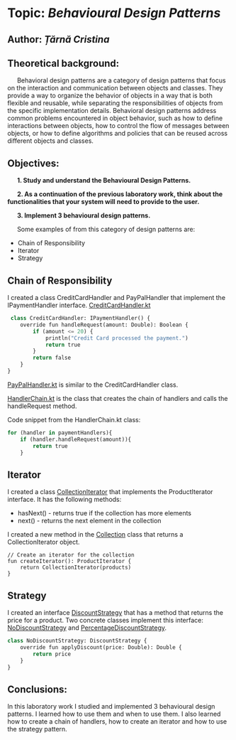 # Topic: *Behavioural Design Patterns*

Author: *Țărnă Cristina*
------
## Theoretical background:
&ensp; &ensp; Behavioral design patterns are a category of design patterns that focus on the interaction and communication between objects and classes. They provide a way to organize the behavior of objects in a way that is both flexible and reusable, while separating the responsibilities of objects from the specific implementation details. Behavioral design patterns address common problems encountered in object behavior, such as how to define interactions between objects, how to control the flow of messages between objects, or how to define algorithms and policies that can be reused across different objects and classes.
## Objectives:
&ensp; &ensp; __1. Study and understand the Behavioural Design Patterns.__

&ensp; &ensp; __2. As a continuation of the previous laboratory work, think about the functionalities that your system will need to provide to the user.__

&ensp; &ensp; __3. Implement 3 behavioural design patterns.__


&ensp; &ensp; Some examples of from this category of design patterns are:

* Chain of Responsibility
* Iterator
* Strategy


## Chain of Responsibility
I created a class CreditCardHandler and PayPalHandler that implement the IPaymentHandler interface.
[CreditCardHandler.kt](src/main/kotlin/chainOfResponsibility/CreditCardHandler.kt)
```python
 class CreditCardHandler: IPaymentHandler() {
    override fun handleRequest(amount: Double): Boolean {
        if (amount <= 20) {
            println("Credit Card processed the payment.")
            return true
        }
        return false
    }
}
```
[PayPalHandler.kt](src/main/kotlin/chainOfResponsibility/PayPalHandler.kt) is similar to the CreditCardHandler class.

[HandlerChain.kt](src/main/kotlin/chainOfResponsibility/HandlerChain.kt) is the class that creates the chain of handlers and calls the handleRequest method.

Code snippet from the HandlerChain.kt class:
```python
for (handler in paymentHandlers){
    if (handler.handleRequest(amount)){
        return true
    }
```



## Iterator
I created a class [CollectionIterator](src/main/kotlin/iterator/CollectionIterator.kt) that implements the ProductIterator interface.
It has the following methods:
- hasNext() - returns true if the collection has more elements
- next() - returns the next element in the collection

I created a new method in the [Collection](src/main/kotlin/composite/Collection.kt) class that returns a CollectionIterator object.
```python3
// Create an iterator for the collection
fun createIterator(): ProductIterator {
    return CollectionIterator(products)
}
```

## Strategy
I created an interface [DiscountStrategy](src/main/kotlin/interfaces/DiscountStrategy.kt) that has a method that returns the price for a product.
Two concrete classes implement this interface: [NoDiscountStrategy](src/main/kotlin/strategy/NoDiscountStrategy.kt) and [PercentageDiscountStrategy](src/main/kotlin/strategy/PercentageDiscountStrategy.kt).

```python
class NoDiscountStrategy: DiscountStrategy {
    override fun applyDiscount(price: Double): Double {
        return price
    }
}
```
## Conclusions:
In this laboratory work I studied and implemented 3 behavioural design patterns. I learned how to use them and when to use them. I also learned how to create a chain of handlers, how to create an iterator and how to use the strategy pattern. 